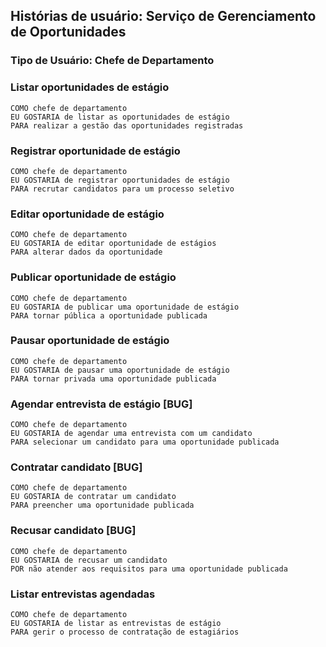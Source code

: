 ## Histórias de usuário: Serviço de Gerenciamento de Oportunidades
### Tipo de Usuário: Chefe de Departamento

### Listar oportunidades de estágio

    COMO chefe de departamento
    EU GOSTARIA de listar as oportunidades de estágio 
    PARA realizar a gestão das oportunidades registradas

### Registrar oportunidade de estágio

    COMO chefe de departamento 
    EU GOSTARIA de registrar oportunidades de estágio
    PARA recrutar candidatos para um processo seletivo

### Editar oportunidade de estágio

    COMO chefe de departamento
    EU GOSTARIA de editar oportunidade de estágios
    PARA alterar dados da oportunidade

### Publicar oportunidade de estágio

    COMO chefe de departamento
    EU GOSTARIA de publicar uma oportunidade de estágio
    PARA tornar pública a oportunidade publicada

### Pausar oportunidade de estágio

    COMO chefe de departamento
    EU GOSTARIA de pausar uma oportunidade de estágio
    PARA tornar privada uma oportunidade publicada

### Agendar entrevista de estágio [BUG]

    COMO chefe de departamento
    EU GOSTARIA de agendar uma entrevista com um candidato
    PARA selecionar um candidato para uma oportunidade publicada


### Contratar candidato [BUG]

    COMO chefe de departamento
    EU GOSTARIA de contratar um candidato 
    PARA preencher uma oportunidade publicada

### Recusar candidato [BUG]

    COMO chefe de departamento
    EU GOSTARIA de recusar um candidato 
    POR não atender aos requisitos para uma oportunidade publicada

### Listar entrevistas agendadas

    COMO chefe de departamento
    EU GOSTARIA de listar as entrevistas de estágio 
    PARA gerir o processo de contratação de estagiários
